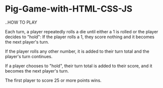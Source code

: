 # Pig-Game-with-HTML-CSS-JS

..HOW TO PLAY

Each turn, a player repeatedly rolls a die until either a 1 is rolled or the player decides to "hold":
If the player rolls a 1, they score nothing and it becomes the next player's turn.

If the player rolls any other number, it is added to their turn total and the player's turn continues.

If a player chooses to "hold", their turn total is added to their score, and it becomes the next player's turn.

The first player to score 25 or more points wins.
